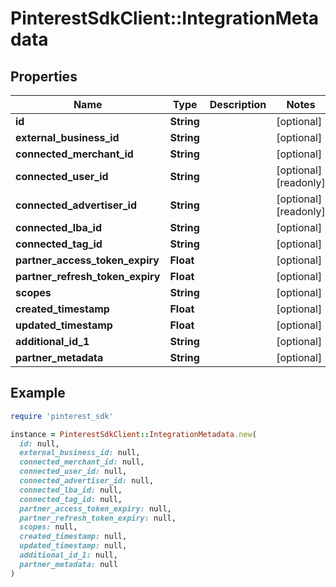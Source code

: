 # PinterestSdkClient::IntegrationMetadata

## Properties

| Name | Type | Description | Notes |
| ---- | ---- | ----------- | ----- |
| **id** | **String** |  | [optional] |
| **external_business_id** | **String** |  | [optional] |
| **connected_merchant_id** | **String** |  | [optional] |
| **connected_user_id** | **String** |  | [optional][readonly] |
| **connected_advertiser_id** | **String** |  | [optional][readonly] |
| **connected_lba_id** | **String** |  | [optional] |
| **connected_tag_id** | **String** |  | [optional] |
| **partner_access_token_expiry** | **Float** |  | [optional] |
| **partner_refresh_token_expiry** | **Float** |  | [optional] |
| **scopes** | **String** |  | [optional] |
| **created_timestamp** | **Float** |  | [optional] |
| **updated_timestamp** | **Float** |  | [optional] |
| **additional_id_1** | **String** |  | [optional] |
| **partner_metadata** | **String** |  | [optional] |

## Example

```ruby
require 'pinterest_sdk'

instance = PinterestSdkClient::IntegrationMetadata.new(
  id: null,
  external_business_id: null,
  connected_merchant_id: null,
  connected_user_id: null,
  connected_advertiser_id: null,
  connected_lba_id: null,
  connected_tag_id: null,
  partner_access_token_expiry: null,
  partner_refresh_token_expiry: null,
  scopes: null,
  created_timestamp: null,
  updated_timestamp: null,
  additional_id_1: null,
  partner_metadata: null
)
```

